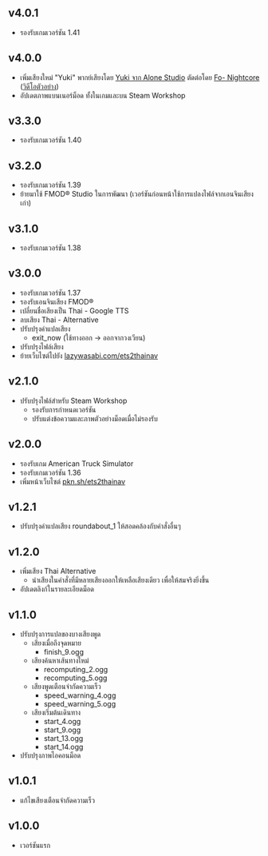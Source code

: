 ## v4.0.1

- รองรับเกมเวอร์ชัน 1.41

## v4.0.0

- เพิ่มเสียงใหม่ "Yuki" พากย์เสียงโดย [Yuki จาก Alone Studio](https://www.youtube.com/watch?v=PAZzOOeV-i8) ตัดต่อโดย [Fo- Nightcore](https://www.youtube.com/channel/UClve2QtJR2WM3KE6zgVBKTw) ([วิดีโอตัวอย่าง](https://youtu.be/X76cJzy-qFE))
- อัปเดตภาพแบนเนอร์ม็อด ทั้งในเกมและบน Steam Workshop

## v3.3.0

- รองรับเกมเวอร์ชัน 1.40

## v3.2.0

- รองรับเกมเวอร์ชัน 1.39
- ย้ายมาใช้ FMOD® Studio ในการพัฒนา (เวอร์ชันก่อนหน้าใช้การแปลงไฟล์จากเอนจินเสียงเก่า)

## v3.1.0

- รองรับเกมเวอร์ชัน 1.38

## v3.0.0

- รองรับเกมเวอร์ชัน 1.37
- รองรับเอนจินเสียง FMOD®
- เปลี่ยนชื่อเสียงเป็น Thai - Google TTS
- ลบเสียง Thai - Alternative
- ปรับปรุงคำแปลเสียง
  - exit_now (ใช้ทางออก → ออกจากวงเวียน)
- ปรับปรุงไฟล์เสียง
- ย้ายเว็บไซต์ไปยัง [lazywasabi.com/ets2thainav](https://lazywasabi.com/ets2thainav/)

## v2.1.0

- ปรับปรุงไฟล์สำหรับ Steam Workshop
  - รองรับการกำหนดเวอร์ชัน
  - ปรับแต่งข้อความและภาพตัวอย่างม็อดเมื่อไม่รองรับ

## v2.0.0

- รองรับเกม American Truck Simulator
- รองรับเกมเวอร์ชัน 1.36
- เพิ่มหน้าเว็บไซต์ [pkn.sh/ets2thainav](https://pkn.sh/ets2thainav)

## v1.2.1

- ปรับปรุงคำแปลเสียง roundabout_1 ให้สอดคล้องกับคำสั่งอื่นๆ

## v1.2.0

- เพิ่มเสียง Thai Alternative
  - นำเสียงในคำสั่งที่มีหลายเสียงออกให้เหลือเสียงเดียว เพื่อให้สมจริงยิ่งขึ้น
- อัปเดตลิงก์ในรายละเอียดม็อด

## v1.1.0

- ปรับปรุงการแปลของบางเสียงพูด
  - เสียงเมื่อถึงจุดหมาย
    - finish_9.ogg
  - เสียงค้นหาเส้นทางใหม่
    - recomputing_2.ogg
    - recomputing_5.ogg
  - เสียงพูดเตือนจำกัดความเร็ว
    - speed_warning_4.ogg
    - speed_warning_5.ogg
  - เสียงเริ่มต้นเดินทาง
    - start_4.ogg
    - start_9.ogg
    - start_13.ogg
    - start_14.ogg
- ปรับปรุงภาพไอคอนม็อด

## v1.0.1

- แก้ไขเสียงเตือนจำกัดความเร็ว

## v1.0.0

- เวอร์ชันแรก
